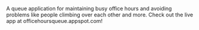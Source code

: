 A queue application for maintaining busy office hours and avoiding problems like people climbing over each other and more. Check out the live app at officehoursqueue.appspot.com!
